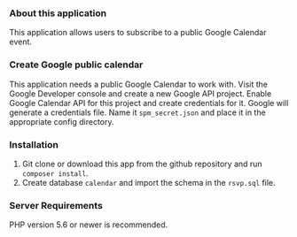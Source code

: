 ### About this application

This application allows users to subscribe to a public Google Calendar event.

### Create Google public calendar

This application needs a public Google Calendar to work with. Visit the Google Developer console
and create a new Google API project. Enable Google Calendar API for this project and create credentials for it.
Google will generate a credentials file. Name it `spm_secret.json` and place it in the appropriate config directory.

### Installation

1. Git clone or download this app from the github repository and run `composer install`.
2. Create database `calendar` and import the schema in the `rsvp.sql` file.

### Server Requirements

PHP version 5.6 or newer is recommended.
